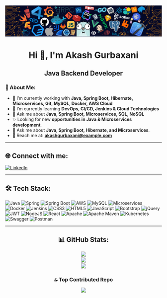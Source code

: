 <p align="center">
  <img src="https://raw.githubusercontent.com/KevinPatel04/KevinPatel04/master/header.png">
</p> 

<h1 align="center">Hi 👋, I'm Akash Gurbaxani</h1>
<h2 align="center">Java Backend Developer</h2>

<h3>🚀 About Me:</h3>

- 🔭 I’m currently working with **Java, Spring Boot, Hibernate, Microservices, Git, MySQL, Docker, AWS Cloud**
- 🌱 I’m currently learning **DevOps, CI/CD, Jenkins & Cloud Technologies**
- 💬 Ask me about **Java, Spring Boot, Microservices, SQL, NoSQL**
- ✨ Looking for new **opportunities in Java & Microservices development**.  
- 💬 Ask me about **Java, Spring Boot, Hibernate, and Microservices**.  
- 📧 Reach me at: **akashgurbaxani@example.com**  

---

## 🌐 **Connect with me:**  
[![LinkedIn](https://img.shields.io/badge/LinkedIn-%230077B5.svg?logo=linkedin&logoColor=white)](https://www.linkedin.com/in/akash-gurbaxani/)  

---

## 🛠 **Tech Stack:**
![Java](https://img.shields.io/badge/Java-ED8B00?style=for-the-badge&logo=java&logoColor=white)
![Spring](https://img.shields.io/badge/spring-%236DB33F.svg?style=for-the-badge&logo=spring&logoColor=white) 
![Spring Boot](https://img.shields.io/badge/Spring_Boot-6DB33F?style=for-the-badge&logo=spring-boot&logoColor=white)
![AWS](https://img.shields.io/badge/AWS-232F3E?style=for-the-badge&logo=amazon-aws&logoColor=white)
![MySQL](https://img.shields.io/badge/MySQL-005C84?style=for-the-badge&logo=mysql&logoColor=white)
![Microservices](https://img.shields.io/badge/Microservices-4285F4?style=for-the-badge&logo=google-cloud&logoColor=white)
![Docker](https://img.shields.io/badge/Docker-2496ED?style=for-the-badge&logo=docker&logoColor=white)
![Jenkins](https://img.shields.io/badge/Jenkins-D24939?style=for-the-badge&logo=jenkins&logoColor=white)
![CSS3](https://img.shields.io/badge/css3-%231572B6.svg?style=for-the-badge&logo=css3&logoColor=white) 
![HTML5](https://img.shields.io/badge/html5-%23E34F26.svg?style=for-the-badge&logo=html5&logoColor=white) 
![JavaScript](https://img.shields.io/badge/javascript-%23323330.svg?style=for-the-badge&logo=javascript&logoColor=%23F7DF1E) 
![Bootstrap](https://img.shields.io/badge/bootstrap-%23563D7C.svg?style=for-the-badge&logo=bootstrap&logoColor=white) 
![jQuery](https://img.shields.io/badge/jquery-%230769AD.svg?style=for-the-badge&logo=jquery&logoColor=white) 
![JWT](https://img.shields.io/badge/JWT-black?style=for-the-badge&logo=JSON%20web%20tokens) 
![NodeJS](https://img.shields.io/badge/node.js-6DA55F?style=for-the-badge&logo=node.js&logoColor=white) 
![React](https://img.shields.io/badge/react-%2320232a.svg?style=for-the-badge&logo=react&logoColor=%2361DAFB) 
![Apache](https://img.shields.io/badge/apache-%23D42029.svg?style=for-the-badge&logo=apache&logoColor=white) 
![Apache Maven](https://img.shields.io/badge/Apache%20Maven-C71A36?style=for-the-badge&logo=Apache%20Maven&logoColor=white) 
![Kubernetes](https://img.shields.io/badge/kubernetes-%23326ce5.svg?style=for-the-badge&logo=kubernetes&logoColor=white) 
![Swagger](https://img.shields.io/badge/-Swagger-%23Clojure?style=for-the-badge&logo=swagger&logoColor=white) 
![Postman](https://img.shields.io/badge/Postman-FF6C37?style=for-the-badge&logo=postman&logoColor=white)

---
<div align="center">
  
## 📊 **GitHub Stats:**
![](https://github-readme-stats.vercel.app/api?username=akash-gurbaxani&theme=highcontrast&hide_border=false&include_all_commits=true&count_private=false)<br/>
![](https://github-readme-streak-stats.herokuapp.com/?user=akash-gurbaxani&theme=highcontrast&hide_border=false)<br/>
![](https://github-readme-stats.vercel.app/api/top-langs/?username=akash-gurbaxani&theme=highcontrast&hide_border=false&include_all_commits=true&count_private=false&layout=compact)

### 🔝 Top Contributed Repo
![](https://github-contributor-stats.vercel.app/api?username=akash-gurbaxani&limit=5&theme=highcontrast&combine_all_yearly_contributions=true)

</div>
